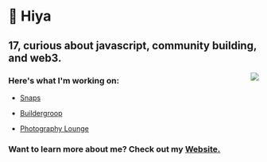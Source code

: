 # 👋 Hiya


## 17, curious about javascript, community building, and web3.

<a href="https://discord.com/users/397142169506414592">
  <img src="https://lanyard-profile-readme.vercel.app/api/397142169506414592" align="right" />
</a>

### Here's what I'm working on:

- [Snaps](https://snaps.so)

- [Buildergroop](https://buildergroop.com)

- [Photography Lounge](https://discord.photography)

### Want to learn more about me? Check out my [Website.](https://vagabond.gg)
